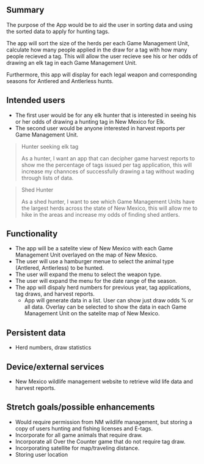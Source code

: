 ## Summary

The purpose of the App would be to aid the user in sorting data and using the sorted data to apply for hunting tags.  

The app will sort the size of the herds per each Game Management Unit, calculate how many people applied in the draw for a tag with how many people recieved a tag.  This will allow the user recieve see his or her odds of drawing an elk tag in each Game Management Unit.  

Furthermore, this app will display for each legal weapon and corresponding seasons for Antlered and Antlerless hunts.

## Intended users

* The first user would be for any elk hunter that is interested in seeing his or her odds of drawing a hunting tag in New Mexico for Elk.
* The second user would be anyone interested in harvest reports per Game Management Unit.


>Hunter seeking elk tag
> 
> 
> As a hunter, I want an app that can decipher game harvest reports to show me the percentage of tags issued per tag application, this will increase my channces of successfully drawing a tag without wading through lists of data.

>Shed Hunter
> 
> 
> As a shed hunter, I want to see which Game Management Units have the largest herds across the state of New Mexico, this will allow me to hike in the areas and increase my odds of finding shed antlers.

## Functionality

* The app will be a satelite view of New Mexico with each Game Management Unit overlayed on the map of New Mexico.
* The user will use a hamburger menue to select the animal type (Antlered, Antlerless) to be hunted. 
* The user will expand the menu to select the weapon type.
* The user will expand the menu for the date range of the season.   
* The app will dispaly herd numbers for previous year, tag applications, tag draws, and harvest reports.
  * App will generate data in a list.  User can show just draw odds % or all data.  Overlay can be selected to show the data in each Game Management Unit on the satelite map of New Mexico.


## Persistent data

* Herd numbers, draw statistics

## Device/external services

* New Mexico wildlife management website to retrieve wild life data and harvest reports.

## Stretch goals/possible enhancements 


* Would require permission from NM wildlife management, but storing a copy of users hunting and fishing licenses and E-tags.
* Incorporate for all game animals that require draw.
* Incorporate all Over the Counter game that do not require tag draw.  
* Incorporating satellite for map/traveling distance.
* Storing user location

